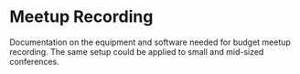 # Meetup Recording

Documentation on the equipment and software needed for budget meetup recording. The same setup could be applied to small and mid-sized conferences.
